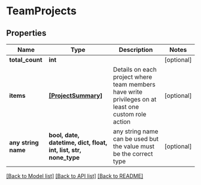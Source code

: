 # TeamProjects


## Properties
Name | Type | Description | Notes
------------ | ------------- | ------------- | -------------
**total_count** | **int** |  | [optional] 
**items** | [**[ProjectSummary]**](ProjectSummary.md) | Details on each project where team members have write privileges on at least one custom role action | [optional] 
**any string name** | **bool, date, datetime, dict, float, int, list, str, none_type** | any string name can be used but the value must be the correct type | [optional]

[[Back to Model list]](../README.md#documentation-for-models) [[Back to API list]](../README.md#documentation-for-api-endpoints) [[Back to README]](../README.md)


